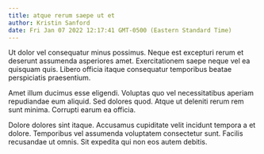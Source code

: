```yaml
---
title: atque rerum saepe ut et
author: Kristin Sanford
date: Fri Jan 07 2022 12:17:41 GMT-0500 (Eastern Standard Time)
---
```

Ut dolor vel consequatur minus possimus. Neque est excepturi rerum et deserunt assumenda asperiores amet. Exercitationem saepe neque vel ea quisquam quis. Libero officia itaque consequatur temporibus beatae perspiciatis praesentium.

 Amet illum ducimus esse eligendi. Voluptas quo vel necessitatibus aperiam repudiandae eum aliquid. Sed dolores quod. Atque ut deleniti rerum rem sunt minima. Corrupti earum ea officia.

 Dolore dolores sint itaque. Accusamus cupiditate velit incidunt tempora a et dolore. Temporibus vel assumenda voluptatem consectetur sunt. Facilis recusandae ut omnis. Sit expedita qui non eos autem debitis.